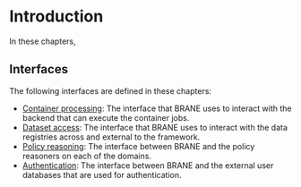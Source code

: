 # Introduction
In these chapters, 


## Interfaces
The following interfaces are defined in these chapters:
- [Container processing](./container-processing/introduction.md): The interface that BRANE uses to interact with the backend that can execute the container jobs.
- [Dataset access](./dataset-access/introduction.md): The interface that BRANE uses to interact with the data registries across and external to the framework.
- [Policy reasoning](./policy-reasoning/introduction.md): The interface between BRANE and the policy reasoners on each of the domains.
- [Authentication](./authentication/introduction.md): The interface between BRANE and the external user databases that are used for authentication.
